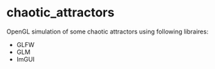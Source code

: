 # chaotic_attractors
OpenGL simulation of some chaotic attractors using following libraires:
- GLFW
- GLM
- ImGUI
